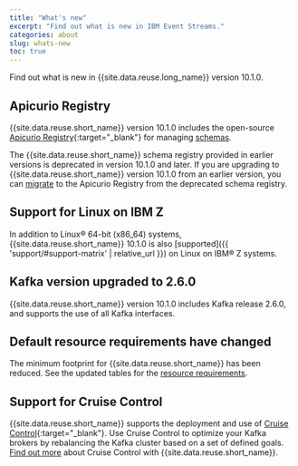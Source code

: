 ```yaml
---
title: "What's new"
excerpt: "Find out what is new in IBM Event Streams."
categories: about
slug: whats-new
toc: true
---
```


Find out what is new in {{site.data.reuse.long_name}} version 10.1.0.

## Apicurio Registry

{{site.data.reuse.short_name}} version 10.1.0 includes the open-source [Apicurio Registry](https://www.apicur.io/registry/docs/apicurio-registry/index.html){:target="_blank"} for managing [schemas](../../schemas/overview/).

The {{site.data.reuse.short_name}} schema registry provided in earlier versions is deprecated in version 10.1.0 and later. If you are upgrading to {{site.data.reuse.short_name}} version 10.1.0 from an earlier version, you can [migrate](../../installing/migrating-to-apicurio/) to the Apicurio Registry from the deprecated schema registry.

## Support for Linux on IBM Z

In addition to Linux® 64-bit (x86_64) systems, {{site.data.reuse.short_name}} 10.1.0 is also [supported]({{ 'support/#support-matrix' | relative_url }}) on Linux on IBM® Z systems.

## Kafka version upgraded to 2.6.0

{{site.data.reuse.short_name}} version 10.1.0 includes Kafka release 2.6.0, and supports the use of all Kafka interfaces.

## Default resource requirements have changed

The minimum footprint for {{site.data.reuse.short_name}} has been reduced. See the updated tables for the [resource requirements](../../installing/prerequisites/#resource-requirements).

## Support for Cruise Control

{{site.data.reuse.short_name}} supports the deployment and use of [Cruise Control](https://strimzi.io/docs/operators/0.19.0/using.html#cruise-control-concepts-str){:target="_blank"}.
Use Cruise Control to optimize your Kafka brokers by rebalancing the Kafka cluster based on a set of defined goals.
[Find out more](../../administering/cruise-control/) about Cruise Control with {{site.data.reuse.short_name}}.
